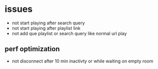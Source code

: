 # issues

- not start playing after search query
- not start playing after playlist link
- not add que playlist or search query like normal url play

## perf optimization
- not disconnect after 10 min inactivty or while waiting on empty room
